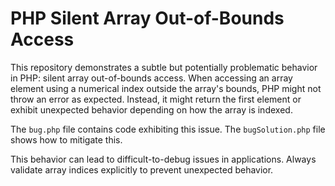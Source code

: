 # PHP Silent Array Out-of-Bounds Access

This repository demonstrates a subtle but potentially problematic behavior in PHP: silent array out-of-bounds access.  When accessing an array element using a numerical index outside the array's bounds, PHP might not throw an error as expected. Instead, it might return the first element or exhibit unexpected behavior depending on how the array is indexed.

The `bug.php` file contains code exhibiting this issue. The `bugSolution.php` file shows how to mitigate this.

This behavior can lead to difficult-to-debug issues in applications. Always validate array indices explicitly to prevent unexpected behavior.